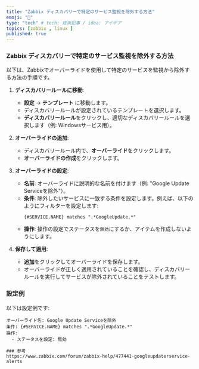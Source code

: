 ```yaml
---
title: "Zabbix ディスカバリーで特定のサービス監視を除外する方法"
emoji: "🦎"
type: "tech" # tech: 技術記事 / idea: アイデア
topics: [zabbix , linux ]
published: true
---
```


### Zabbix ディスカバリーで特定のサービス監視を除外する方法

以下は、Zabbixでオーバーライドを使用して特定のサービスを監視から除外する方法の手順です。

1. **ディスカバリールールに移動**:
   - **設定** -> **テンプレート** に移動します。
   - ディスカバリールールが設定されているテンプレートを選択します。
   - **ディスカバリールール**をクリックし、適切なディスカバリールールを選択します（例: Windowsサービス用）。

2. **オーバーライドの追加**:
   - ディスカバリールール内で、**オーバーライド**をクリックします。
   - **オーバーライドの作成**をクリックします。

3. **オーバーライドの設定**:
   - **名前**: オーバーライドに説明的な名前を付けます（例: "Google Update Serviceを除外"）。
   - **条件**: 除外したいサービスに一致する条件を設定します。例えば、以下のようにフィルターを設定します:
     ```plaintext
     {#SERVICE.NAME} matches ".*GoogleUpdate.*"
     ```
   - **操作**: 操作の設定でステータスを`無効`にするか、アイテムを作成しないようにします。

4. **保存して適用**:
   - **追加**をクリックしてオーバーライドを保存します。
   - オーバーライドが正しく適用されていることを確認し、ディスカバリールールを実行してサービスが除外されていることをテストします。

### 設定例

以下は設定例です:

```plaintext
オーバーライド名: Google Update Serviceを除外
条件: {#SERVICE.NAME} matches ".*GoogleUpdate.*"
操作:
  - ステータスを設定: 無効

### 参考
https://www.zabbix.com/forum/zabbix-help/477441-googleupdaterservice-alerts